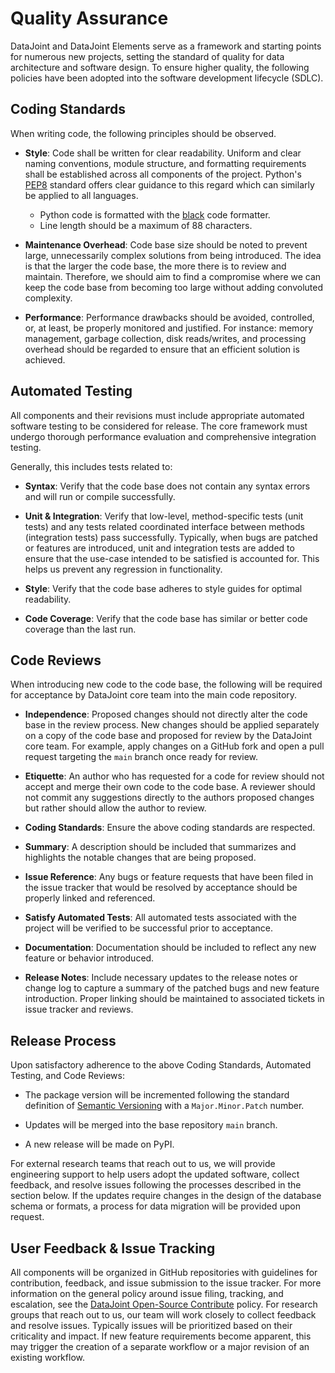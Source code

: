# Quality Assurance

DataJoint and DataJoint Elements serve as a framework and starting points for numerous
new projects, setting the standard of quality for data architecture and software
design. To ensure higher quality, the following policies have been adopted into the
software development lifecycle (SDLC).

## Coding Standards

When writing code, the following principles should be observed.

- **Style**: Code shall be written for clear readability. Uniform and clear naming
    conventions, module structure, and formatting requirements shall be established
    across all components of the project. Python's 
    [PEP8](https://www.python.org/dev/peps/pep-0008/#naming-conventions) standard offers
    clear guidance to this regard which can similarly be applied to all languages.
  - Python code is formatted with the [black](https://github.com/psf/black) code formatter.
  - Line length should be a maximum of 88 characters.

- **Maintenance Overhead**: Code base size should be noted to prevent large,
    unnecessarily complex solutions from being introduced. The idea is that the larger
    the code base, the more there is to review and maintain. Therefore, we should aim
    to find a compromise where we can keep the code base from becoming too large
    without adding convoluted complexity.

- **Performance**: Performance drawbacks should be avoided, controlled, or, at least, be
    properly monitored and justified. For instance: memory management, garbage
    collection, disk reads/writes, and processing overhead should be regarded to ensure
    that an efficient solution is achieved.

## Automated Testing

All components and their revisions must include appropriate automated software testing
to be considered for release. The core framework must undergo thorough performance
evaluation and comprehensive integration testing.

Generally, this includes tests related to:

- **Syntax**: Verify that the code base does not contain any syntax errors and will run
    or compile successfully.

- **Unit & Integration**: Verify that low-level, method-specific tests (unit tests) and
    any tests related coordinated interface between methods (integration tests) pass
    successfully. Typically, when bugs are patched or features are introduced, unit and
    integration tests are added to ensure that the use-case intended to be satisfied is
    accounted for. This helps us prevent any regression in functionality.

- **Style**: Verify that the code base adheres to style guides for optimal readability.

- **Code Coverage**: Verify that the code base has similar or better code coverage than
    the last run.

## Code Reviews

When introducing new code to the code base, the following will be required for
acceptance by DataJoint core team into the main code repository.

- **Independence**: Proposed changes should not directly alter the code base in the review process. New changes should be applied separately on a copy of the code base and proposed for review by the DataJoint core team. For example, apply changes on a GitHub fork and open a pull request targeting the `main` branch once ready for review.

- **Etiquette**: An author who has requested for a code for review should not accept and
    merge their own code to the code base. A reviewer should not commit any suggestions
    directly to the authors proposed changes but rather should allow the author to
    review.

- **Coding Standards**: Ensure the above coding standards are respected.

- **Summary**: A description should be included that summarizes and highlights the
    notable changes that are being proposed.

- **Issue Reference**: Any bugs or feature requests that have been filed in the issue
    tracker that would be resolved by acceptance should be properly linked and
    referenced.

- **Satisfy Automated Tests**: All automated tests associated with the project will be verified to be successful prior to acceptance.

- **Documentation**: Documentation should be included to reflect any new feature or
    behavior introduced.

- **Release Notes**: Include necessary updates to the release notes or change log to
    capture a summary of the patched bugs and new feature introduction. Proper linking
    should be maintained to associated tickets in issue tracker and reviews.

## Release Process

Upon satisfactory adherence to the above Coding Standards, Automated Testing, and Code
Reviews:

- The package version will be incremented following the standard definition of
  [Semantic Versioning](https://semver.org/spec/v2.0.0.html) with a `Major.Minor.Patch`
  number.

- Updates will be merged into the base repository `main` branch.

- A new release will be made on PyPI.

For external research teams that reach out to us, we will provide engineering support to
help users adopt the updated software, collect feedback, and resolve issues following
the processes described in the section below. If the updates require changes in the
design of the database schema or formats, a process for data migration will be provided
upon request.

## User Feedback & Issue Tracking

All components will be organized in GitHub repositories with guidelines for
contribution, feedback, and issue submission to the issue tracker. For more information
on the general policy around issue filing, tracking, and escalation, see the
[DataJoint Open-Source Contribute](../../../community/contribution) policy. For
research groups that reach out to us, our team will work closely to collect feedback
and resolve issues. Typically issues will be prioritized based on their criticality and
impact. If new feature requirements become apparent, this may trigger the creation of a
separate workflow or a major revision of an existing workflow.
